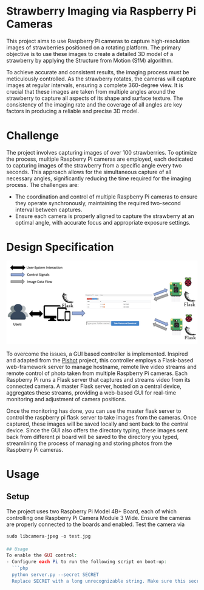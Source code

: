 # Strawberry Imaging via Raspberry Pi Cameras
This project aims to use Raspberry Pi cameras to capture high-resolution images of strawberries positioned on a rotating platform. 
The primary objective is to use these images to create a detailed 3D model of a strawberry by applying the Structure from Motion (SfM) algorithm.

To achieve accurate and consistent results, the imaging process must be meticulously controlled. As the strawberry rotates, the cameras 
will capture images at regular intervals, ensuring a complete 360-degree view. It is crucial that these images are taken from multiple angles around the strawberry 
to capture all aspects of its shape and surface texture. The consistency of the imaging rate and the coverage of all angles are key factors in producing a reliable and precise 3D model.

# Challenge 
The project involves capturing images of over 100 strawberries. To optimize the process, multiple Raspberry Pi cameras are employed, 
each dedicated to capturing images of the strawberry from a specific angle every two seconds. 
This approach allows for the simultaneous capture of all necessary angles, significantly reducing the time required for the imaging process. The challenges are: 

- The coordination and control of multiple Raspberry Pi cameras to ensure they operate synchronously, maintaining the required 
two-second interval between captures. 
- Ensure each camera is properly aligned to capture the strawberry at an optimal angle, 
with accurate focus and appropriate exposure settings.

# Design Specification

<p align="center"> <img src="Work Overflow.png">
  
To overcome the issues, a GUI based controller is implemented. Inspired and adapted from the [Pishot](https://github.com/revalo/pishot) project, 
this controller employs a Flask-based web-framework server to manage hostname,  remote live video streams and remote control of photo taken from multiple Raspberry Pi cameras.
Each Raspberry Pi runs a Flask server that captures and streams video from its connected camera.
A master Flask server, hosted on a central device, aggregates these streams, providing a web-based GUI for real-time monitoring and adjustment of camera positions.  

Once the monitoring has done, you can use the master flask server to control the raspberry pi flask server to take images from the cameras. Once captured, these images will be saved locally and sent back to the central device.  Since the GUI also offers the directory typing, these images sent back from different pi board will be saved to the directory you typed, streamlining the process of managing and storing photos from the Raspberry Pi cameras.


# Usage
## Setup
The project uses two Raspberry Pi Model 4B+ Board, each of which controlling one Raspberry Pi Camera Module 3 Wide. 
Ensure the cameras are properly connected to the boards and enabled. Test the camera via 
```php
sudo libcamera-jpeg -o test.jpg

## Usage
To enable the GUI control:
- Configure each Pi to run the following script on boot-up:
  ```php
  python server.py --secret SECRET
  Replace SECRET with a long unrecognizable string. Make sure this secret is consistent across all PI's and make sure we write it down.
